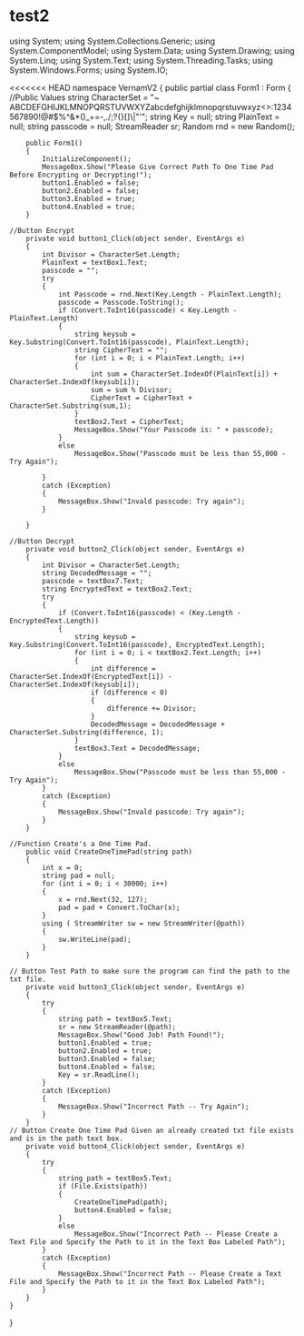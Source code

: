 # test2
using System;
using System.Collections.Generic;
using System.ComponentModel;
using System.Data;
using System.Drawing;
using System.Linq;
using System.Text;
using System.Threading.Tasks;
using System.Windows.Forms;
using System.IO;

<<<<<<< HEAD
namespace VernamV2
{
    public partial class Form1 : Form
    {
	//Public Values
        string CharacterSet = "~ ABCDEFGHIJKLMNOPQRSTUVWXYZabcdefghijklmnopqrstuvwxyz<>:1234567890!@#$%^&*()_+=-,./;?{}[]\\|\"\'";
        string Key = null;
        string PlainText = null;
        string passcode = null;
        StreamReader sr;
        Random rnd = new Random();

        public Form1()
        {
            InitializeComponent();
            MessageBox.Show("Please Give Correct Path To One Time Pad Before Encrypting or Decrypting!");
            button1.Enabled = false;
            button2.Enabled = false;
            button3.Enabled = true;
            button4.Enabled = true;
        }

	//Button Encrypt
        private void button1_Click(object sender, EventArgs e)
        {
            int Divisor = CharacterSet.Length;
            PlainText = textBox1.Text;
            passcode = "";
            try
            {
                int Passcode = rnd.Next(Key.Length - PlainText.Length);
                passcode = Passcode.ToString();
                if (Convert.ToInt16(passcode) < Key.Length - PlainText.Length)
                {
                    string keysub = Key.Substring(Convert.ToInt16(passcode), PlainText.Length);
                    string CipherText = "";
                    for (int i = 0; i < PlainText.Length; i++)
                    {
                        int sum = CharacterSet.IndexOf(PlainText[i]) + CharacterSet.IndexOf(keysub[i]);
                        sum = sum % Divisor;
                        CipherText = CipherText + CharacterSet.Substring(sum,1);
                    }
                    textBox2.Text = CipherText;
                    MessageBox.Show("Your Passcode is: " + passcode);
                }
                else
                    MessageBox.Show("Passcode must be less than 55,000 - Try Again");

            }
            catch (Exception)
            {
                MessageBox.Show("Invald passcode: Try again");
            }
            
        }

	//Button Decrypt
        private void button2_Click(object sender, EventArgs e)
        {
            int Divisor = CharacterSet.Length;
            string DecodedMessage = "";
            passcode = textBox7.Text;
            string EncryptedText = textBox2.Text;
            try
            {
                if (Convert.ToInt16(passcode) < (Key.Length - EncryptedText.Length))
                {
                    string keysub = Key.Substring(Convert.ToInt16(passcode), EncryptedText.Length);
                    for (int i = 0; i < textBox2.Text.Length; i++)
                    {
                        int difference = CharacterSet.IndexOf(EncryptedText[i]) - CharacterSet.IndexOf(keysub[i]);
                        if (difference < 0)
                        {
                            difference += Divisor;
                        }
                        DecodedMessage = DecodedMessage + CharacterSet.Substring(difference, 1);
                    }
                    textBox3.Text = DecodedMessage;
                }
                else
                    MessageBox.Show("Passcode must be less than 55,000 - Try Again");
            }
            catch (Exception)
            {
                MessageBox.Show("Invald passcode: Try again");
            }
        }

	//Function Create's a One Time Pad.
        public void CreateOneTimePad(string path)
        {
            int x = 0;
            string pad = null;
            for (int i = 0; i < 30000; i++)
            {
                x = rnd.Next(32, 127);
                pad = pad + Convert.ToChar(x);
            }
            using ( StreamWriter sw = new StreamWriter(@path))
            {
                sw.WriteLine(pad);
            }
        }

	// Button Test Path to make sure the program can find the path to the txt file.
        private void button3_Click(object sender, EventArgs e)
        {
            try
            {
                string path = textBox5.Text;
                sr = new StreamReader(@path);
                MessageBox.Show("Good Job! Path Found!");
                button1.Enabled = true;
                button2.Enabled = true;
                button3.Enabled = false;
                button4.Enabled = false;
                Key = sr.ReadLine();
            }
            catch (Exception)
            {
                MessageBox.Show("Incorrect Path -- Try Again");
            }
        }
	// Button Create One Time Pad Given an already created txt file exists and is in the path text box.
        private void button4_Click(object sender, EventArgs e)
        {
            try
            {
                string path = textBox5.Text;
                if (File.Exists(path))
                {
                    CreateOneTimePad(path);
                    button4.Enabled = false;
                }
                else
                    MessageBox.Show("Incorrect Path -- Please Create a Text File and Specify the Path to it in the Text Box Labeled Path");
            }
            catch (Exception)
            {
                MessageBox.Show("Incorrect Path -- Please Create a Text File and Specify the Path to it in the Text Box Labeled Path");
            }
        }
    }
}
